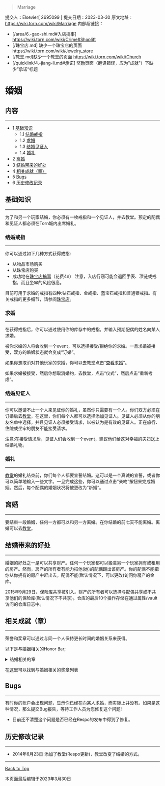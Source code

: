 >  Marriage

提交人：Elsevier[ 2695099 ]
提交日期：2023-03-30
原文地址：https://wiki.torn.com/wiki/Marriage
内部超链接：
- [/area/6.-gao-shi.md#入店搞事] https://wiki.torn.com/wiki/Crime#Shoplift
- [/珠宝店.md] 缺少一个珠宝店的页面https://wiki.torn.com/wiki/Jewelry_store
- [/教堂.md]缺少一个教堂的页面 https://wiki.torn.com/wiki/Church
- [/quicklink/4.-jiang-li.md#承诺] 奖励页面（翻译错误，应为"成就"）下缺少”承诺“标题

# 婚姻

## 内容
___

- 1 [基础知识](#基础知识)
  - 1.1 [结婚戒指](#结婚戒指)
  - 1.2 [求婚](#求婚)
  - 1.3 [结婚见证人](#结婚见证人)
  - 1.4 [婚礼](#婚礼)
- 2 [离婚](#离婚)
- 3 [结婚带来的好处](#结婚带来的好处)
- 4 [相关成就（章）](#相关成就（章）)
- 5 [Bugs](#Bugs)
- 6 [历史修改记录](#历史修改记录)

## 基础知识
___

为了和另一个玩家结婚，你必须有一枚戒指和一个见证人，并去教堂。预定的配偶和见证人都必须在Torn城内出席婚礼。

### 结婚戒指
___
你可以通过如下几种方式获得戒指:

* 从物品市场购买
* 从珠宝店购买
* 成功地在[珠宝店搞事](/area/6.-gao-shi.md#入店搞事)（花费4n）
注意，入店行窃可能会退回手表、项链或戒指，而且坐牢的风险很高。

目前可用于求婚的戒指有四种:钻石戒指、金戒指、蓝宝石戒指和普通银戒指。有关戒指的更多细节，请参阅[珠宝店](/珠宝店.md)。

### 求婚
___
在获得戒指后，你可以通过使用你的库存中的戒指，并输入预期配偶的姓名向某人求婚。

被你求婚的人将会收到一个event，可以选择接受/拒绝你的求婚。一旦求婚被接受，双方的婚姻状态就会变成“订婚”。

如果你想取消对其他玩家的求婚，你可以去教堂点击“[查看求婚](https://www.torn.com/church.php?step=proposals)”。

如果求婚被接受，然后你想取消婚约，去教堂，点击“仪式”，然后点击“重新考虑”。

### 结婚见证人
___
你可以邀请不止一个人来见证你的婚礼，虽然你只需要有一个人。你们双方必须在订婚后去[教堂](/教堂.md)，在这里，你们每个人都可以选择添加见证人。见证人必须从你的朋友名单中选择，并且见证人必须接受请求，以被认为是有效的见证人。正在旅行、住院或坐牢的朋友不能接受请求。

注意:在接受请求后，见证人们会收到一个event，建议他们给这对幸福的夫妇送上结婚礼物。

### 婚礼
___
[教堂](/教堂.md)的婚礼结束前，你们每个人都要宣誓结婚。这可以是一个真诚的宣誓，或者你可以简单地输入一些文字。一旦完成这些，你可以通过点击“亲吻”按钮来完成婚姻。然后，每个配偶的婚姻状况将被更改为“新婚”。

## 离婚
___
要结束一段婚姻，任何一方都可以和另一方离婚。在你结婚的前七天不能离婚。离婚可以去[教堂](/教堂.md)。

## 结婚带来的好处
___
婚姻的好处之一是可以共享财产。任何一个玩家都可以搬进另一个玩家拥有或租用的房产。然而，房产的所有者有能力把他(她)的配偶踢出该房产。你的配偶不能把你从你拥有的房产中赶出去。配偶不能(默认情况下，可以更改)访问你房产的金库。



2015年9月29日，保险库共享被引入。财产的所有者可以选择与配偶共享或不共享他们的保险库(默认情况下不共享)。仓库的最后10个操作存储在通过属性/vault访问的仓库日志中。

## 相关成就（章）
___
荣誉和奖章可以通过与同一个人保持更长时间的婚姻关系来获得。

以下是与婚姻相关的Honor Bar;


<details>
  <summary>结婚相关的章</summary>

  | Name | Requirements |
  | --- | --- |
  | Fascination | 结婚250天 |
  | Chasm | 结婚750天 |
  | Stairway To Heaven | 结婚1500天 |
  | Deadly Duo | 和你的配偶一起击败某人 |
  | Lovestruck | 打败一对配偶 |

</details>


在[这里](/quicklink/4.-jiang-li.md#承诺)可以找到与婚姻相关的奖章列表

## Bugs
___
有时你的账户会出现问题，显示你已经在向某人求婚，而实际上并没有。如果是这种情况，那么提交Bug报告，等待工作人员为您修复这个问题!

* 目前还不清楚这个问题是否已经在Respo的发布中得到了修复。

## 历史修改记录
___
* 2014年6月23日 添加了教堂(Respo更新)，教堂改变了结婚的方式。
  
___
[Back to Top](#婚姻)

本页面最后编辑于2023年3月30日
